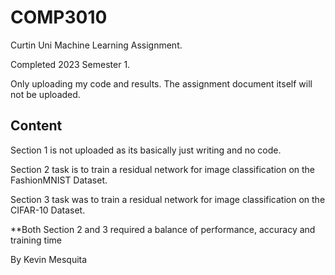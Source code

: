 # COMP3010
Curtin Uni Machine Learning Assignment.

Completed 2023 Semester 1.

Only uploading my code and results. The assignment document itself will not be uploaded.

## Content
Section 1 is not uploaded as its basically just writing and no code.

Section 2 task is to train a residual network for image classification on the FashionMNIST Dataset. 

Section 3 task was to train a residual network for image classification on the CIFAR-10 Dataset.

**Both Section 2 and 3 required a balance of performance, accuracy and training time

By Kevin Mesquita
